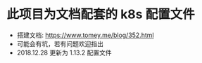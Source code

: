 # 此项目为文档配套的 k8s 配置文件 
- 搭建文档: https://www.tomey.me/blog/352.html
- 可能会有坑，若有问题欢迎指出
- 2018.12.28 更新为 1.13.2 配置文件
